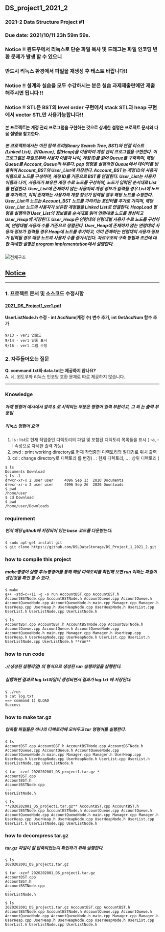 ## DS_project1_2021_2
### 2021-2 Data Structure Project #1

### Due date: 2021/10/11 23h 59m 59s.

### Notice !! 윈도우에서 리눅스로 단순 파일 복사 및 드래그는 파일 인코딩 변환 문제가 발생 할 수 있으니 
### 반드시 리눅스 환경에서 파일을 재생성 후 테스트 바랍니다!!

### Notice !! 설계와 실습을 모두 수강하시는 분은 실습 과제제출란에만 제출 해주시면 됩니다 !!
### Notice !! STL은 BST의 level order 구현에서 stack STL과 heap 구현에서 vector STL만 사용가능합니다!!

#### 본 프로젝트는 계정 관리 프로그램을 구현하는 것으로 상세한 설명은 프로젝트 문서와 다음 설명을 참고한다.
##### 본 프로젝트에서는 이진 탐색 트리(Binary Search Tree, BST)와 연결 리스트(Linked List), 큐(Queue), 힙(Heap)을 이용하여 계정 관리 프로그램을 구현한다. 이 프로그램은 파일로부터 사용자 이름과 나이, 계정 ID를 읽어 Queue를 구축하며, 해당 Queue를 Account_Queue라 부른다. pop 명령을 실행하면 Queue에서 데이터를 방출하여 Account_BST와 User_List에 저장한다. Account_BST는 계정 ID와 사용자 이름으로 노드를 구성하며, 계정 ID를 기준으로 BST를 연결한다. User_List는 사용자 이름과 나이, 사용자가 보유한 계정 수로 노드를 구성하며, 노드가 입력된 순서대로 List를 연결한다. User_List에 존재하지 않는 사용자의 계정 정보가 입력될 경우 List에 노드를 추가하고, 이미 존재하는 사용자의 계정 정보가 입력될 경우 해당 노드를 수정한다. User_List의 노드는 Account_BST 노드를 가리키는 포인터를 추가로 가지며, 해당 User_List 노드의 사용자가 보유한 계정들을 Linked List로 연결한다. HeapLoad 명령을 실행하면 User_List의 정보들을 순서대로 읽어 연령대별 노드를 생성하고 User_Heap에 저장한다. User_Heap은 연령대와 연령대별 사용자 수로 노드를 구성하며, 연령대별 사용자 수를 기준으로 정렬된다. User_Heap에 존재하지 않는 연령대의 사용자 정보가 입력될 경우 Heap에 노드를 추가하고, 이미 존재하는 연령대의 사용자 정보가 입력될 경우 해당 노드의 사용자 수를 증가시킨다. 자료구조의 구축 방법과 조건에 대한 자세한 설명은 program implementation에서 설명한다.

![전체구조](https://user-images.githubusercontent.com/50433145/133085427-0165d359-205b-48b2-bf82-ead72b1d909f.png)



## <u>**Notice**</u>
--------------------------


### 1. 프로젝트 문서 및 소스코드 수정사항

#### [2021_DS_Project1_ver1.pdf](https://github.com/DSLDataStorage/DS_Project_1_2021_2/files/7174906/2021_DS_Project1_ver1.pdf)
#### UserListNode.h 수정 - int AccNum(계정 수) 변수 추가, int GetAccNum 함수 추가
```
9/13 - ver1 업로드
9/14 - ver1 밑줄 표시
9/16 - ver1 그림 수정
```


### 2. 자주들어오는 질문 

**Q. command.txt와 data.txt는 제공하지 않나요?**  
A. 네, 윈도우와 리눅스 인코딩 호환 문제로 따로 제공하지 않습니다.  

--------------------------
### Knowledge 
##### 아래 명령어 예시에서 앞의 $ 로 시작되는 부분은 명령어 입력 부분이고, 그 외 는 출력 부분임
##### 리눅스 명령어 요약
1. ls  :  list로 현재 작업중인 디렉토리의 파일 및 포함된 디렉토리 목록들을 표시 ( -a, -l 속성으로 자세한 출력 가능)
2. pwd  :  print working directory로 현재 작업중인 디렉토리의 절대경로 위치 출력
3. cd  : change directory로 디렉토리 를 변경( . : 현재 디렉토리, .. : 상위 디렉토리 ) 
```
$ ls
Documents Download
$ ls -l
drwxr-xr-x 2 user user     4096 Sep 13  2020 Documents
drwxr-xr-x 2 user user     4096 Sep 26  2020 Downloads
$ pwd
/home/user
$ cd Download
$ pwd
/home/user/Downloads
```

### requirement
##### 먼저 해당 github에 저장되어 있는 base 코드를 다운받는다.
```
$ sudo apt-get install git
$ git clone https://github.com/DSLDataStorage/DS_Project_1_2021_2.git
```

### how to compile this project
##### make명령어 실행 후 ls명령어를 통해 해당 디렉토리를 확인해 보면 run 이라는 파일이 생긴것을 확인 할 수 있다. 
```
$ make
g++ -std=c++11 -g -o run AccountBST.cpp AccountBST.h AccountBSTNode.cpp AccountBSTNode.h AccountQueue.cpp AccountQueue.h AccountQueueNode.cpp AccountQueueNode.h main.cpp Manager.cpp Manager.h UserHeap.cpp UserHeap.h UserHeapNode.cpp UserHeapNode.h UserList.cpp UserList.h UserListNode.cpp UserListNode.h

$ ls
AccountBST.cpp AccountBST.h AccountBSTNode.cpp AccountBSTNode.h AccountQueue.cpp AccountQueue.h AccountQueueNode.cpp AccountQueueNode.h main.cpp Manager.cpp Manager.h UserHeap.cpp UserHeap.h UserHeapNode.cpp UserHeapNode.h UserList.cpp UserList.h UserListNode.cpp UserListNode.h **run**
```
### how to run code
##### ./(생성된 실행파일) 의 형식으로 생성된 run 실행파일을 실행한다.
##### 실행하면 결과로 log.txt파일이 생성되면서 결과가 log.txt 에 저장된다. 
```
$ ./run
$ cat log.txt
==> command 1) QLOAD
Success
```

### how to make tar.gz
##### 압축할 파일들은 하나의 디렉토리에 모아두고 tar 명령어를 실행한다.
```
$ ls
AccountBST.cpp AccountBST.h AccountBSTNode.cpp AccountBSTNode.h AccountQueue.cpp AccountQueue.h AccountQueueNode.cpp AccountQueueNode.h main.cpp Manager.cpp Manager.h UserHeap.cpp UserHeap.h UserHeapNode.cpp UserHeapNode.h UserList.cpp UserList.h UserListNode.cpp UserListNode.h

$ tar -czvf 2020202001_DS_project1.tar.gz *
AccountBST.cpp
AccountBST.h
AccountBSTNode.cpp
...
UserListNode.h

$ ls
**2020202001_DS_project1.tar.gz** AccountBST.cpp AccountBST.h AccountBSTNode.cpp AccountBSTNode.h AccountQueue.cpp AccountQueue.h AccountQueueNode.cpp AccountQueueNode.h main.cpp Manager.cpp Manager.h UserHeap.cpp UserHeap.h UserHeapNode.cpp UserHeapNode.h UserList.cpp UserList.h UserListNode.cpp UserListNode.h
```

### how to decompress tar.gz
##### tar.gz 파일이 잘 압축되었는지 확인하기 위해 실행한다.
```
$ ls
2020202001_DS_project1.tar.gz

$ tar -xzvf 2020202001_DS_project1.tar.gz
AccountBST.cpp
AccountBST.h
AccountBSTNode.cpp
...
UserListNode.h

$ ls
2020202001_DS_project1.tar.gz AccountBST.cpp AccountBST.h AccountBSTNode.cpp AccountBSTNode.h AccountQueue.cpp AccountQueue.h AccountQueueNode.cpp AccountQueueNode.h main.cpp Manager.cpp Manager.h UserHeap.cpp UserHeap.h UserHeapNode.cpp UserHeapNode.h UserList.cpp UserList.h UserListNode.cpp UserListNode.h
```

